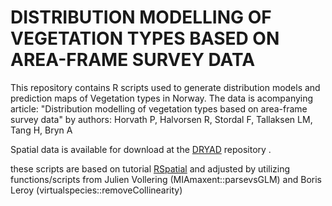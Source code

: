 # DISTRIBUTION MODELLING OF VEGETATION TYPES BASED ON AREA-FRAME SURVEY DATA #
This repository contains R scripts used to generate distribution models and prediction maps of Vegetation types in Norway. The data is acompanying article: "Distribution modelling of vegetation types based on area-frame survey data" by authors: Horvath P, Halvorsen R, Stordal F, Tallaksen LM, Tang H, Bryn A  

Spatial data is available for download at the [DRYAD](doi:10.5061/dryad.nk3b5k8) repository .





these scripts are based on tutorial [RSpatial](https://rspatial.org/sdm/) and adjusted by utilizing functions/scripts from Julien Vollering (MIAmaxent::parsevsGLM) and Boris Leroy (virtualspecies::removeCollinearity)
